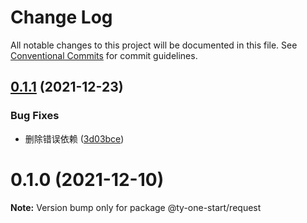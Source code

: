 # Change Log

All notable changes to this project will be documented in this file.
See [Conventional Commits](https://conventionalcommits.org) for commit guidelines.

## [0.1.1](https://10.1.2.7/visual-fe/swap-modules/compare/@ty-one-start/request@0.1.0...@ty-one-start/request@0.1.1) (2021-12-23)


### Bug Fixes

* 删除错误依赖 ([3d03bce](https://10.1.2.7/visual-fe/swap-modules/commits/3d03bcecc1dee2b5d8df6a10a34cce1f8f420994))





# 0.1.0 (2021-12-10)

**Note:** Version bump only for package @ty-one-start/request
